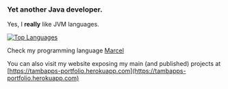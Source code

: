 ### Yet another Java developer.

Yes, I **really** like JVM languages.

[![Top Languages](https://github-readme-stats.vercel.app/api/top-langs/?username=tambapps&exclude_repo=android-jvml-doc,doc-scraper,android-developer-profile&theme=github_dark&layout=compact)](https://github.com/anuraghazra/github-readme-stats)


Check my programming language [Marcel](https://tambapps.github.io/marcel/)

You can also visit my website exposing my main (and published) projects at [https://tambapps-portfolio.herokuapp.com](https://tambapps-portfolio.herokuapp.com)
<!--
**tambapps/tambapps** is a ✨ _special_ ✨ repository because its `README.md` (this file) appears on your GitHub profile.

Here are some ideas to get you started:

- 🔭 I’m currently working on ...
- 🌱 I’m currently learning ...
- 👯 I’m looking to collaborate on ...
- 🤔 I’m looking for help with ...
- 💬 Ask me about ...
- 📫 How to reach me: ...
- 😄 Pronouns: ...
- ⚡ Fun fact: ...
-->
